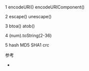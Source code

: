 1 encodeURI() encodeURIComponent()

2 escape() unescape()

3 btoa() atob()

4 (num).toString(2-36)

5 hash MD5 SHA1 crc


参考

* []()